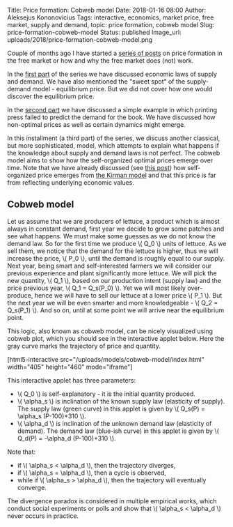 Title: Price formation: Cobweb model
Date: 2018-01-16 08:00
Author: Aleksejus Kononovicius
Tags: interactive, economics, market price, free market, supply and demand, topic: price formation, cobweb model
Slug: price-formation-cobweb-model
Status: published
Image_url: uploads/2018/price-formation-cobweb-model.png

Couple of months ago I have started a [series of posts](/tag/topic-price-formation/) on price formation in the free market or how and why the free market does (not) work.

In the [first part]({filename}/articles/2017/laws-of-supply-and-demand.md) of the series we have discussed economic laws of supply and demand. We have also mentioned the "sweet spot" of the supply-demand model - equilibrium price. But we did not cover how one would discover the equilibrium price.

In the [second part]({filename}/articles/2018/price-formation-printing-press-example.md) we have discussed a simple example in which printing press failed to predict the demand for the book. We have discussed how non-optimal prices as well as certain dynamics might emerge.

In this installment (a third part) of the series, we discuss another classical, but more sophisticated, model, which attempts to explain what happens if the knowledge about supply and demand laws is not perfect. The cobweb model aims to show how the self-organized optimal prices emerge over time. Note that we have already discussed (see [this post]({filename}/articles/2014/market-price-is-it-economic-or-sociological-concept.md)) how self-organized price emerges from [the Kirman model](/tag/kirman-model/) and that this price is far from reflecting underlying economic values.<!--more-->

## Cobweb model

Let us assume that we are producers of lettuce, a product which is almost always in constant demand, first year we decide to grow some patches and see what happens. We must make some guesses as we do not know the demand law. So for the first time we produce \\\( Q\_0 \\\) units of lettuce. As we sell them, we notice that the demand for the lettuce is higher, thus we will increase the price, \\\( P\_0 \\\), until the demand is roughly equal to our supply. Next year, being smart and self-interested farmers we will consider our previous experience and plant significantly more lettuce. We will pick the new quantity, \\\( Q\_1 \\\), based on our production intent (supply law) and the price previous year, \\\( Q\_1 = Q\_s(P\_0) \\\). Yet we will most likely over-produce, hence we will have to sell our lettuce at a lower price \\\( P\_1 \\\). But the next year we will be even smarter and more knowledgeable - \\\( Q\_2 = Q\_s(P_1) \\\). And so on, until at some point we will arrive near the equilibrium point.

This logic, also known as cobweb model, can be nicely visualized using cobweb plot, which you should see in the interactive applet below. Here the gray curve marks the trajectory of price and quantity.

[html5-interactive
src="/uploads/models/cobweb-model/index.html" width="405"
height="460" mode="iframe"]

This interactive applet has three parameters:

* \\\( Q\_0 \\\) is self-explanatory - it is the initial quantity produced.
* \\\( \alpha\_s \\\) is inclination of the known supply law (elasticity of supply). The supply law (green curve) in this applet is given by \\\( Q\_s(P) = \alpha\_s (P-100)+310 \\\).
* \\\( \alpha\_d \\\) is inclination of the unknown demand law (elasticity of demand). The demand law (blue-ish curve) in this applet is given by \\\( Q\_d(P) = -\alpha\_d (P-100)+310 \\\).

Note that:

* if \\\( \alpha\_s < \alpha\_d \\\), then the trajectory diverges,
* if \\\( \alpha\_s = \alpha\_d \\\), then a cycle is observed,
* while if \\\( \alpha\_s > \alpha\_d \\\), then the trajectory will eventually converge.

The divergence paradox is considered in multiple empirical works, which conduct social experiments or polls and show that \\\( \alpha\_s < \alpha\_d \\\) never occurs in practice.
